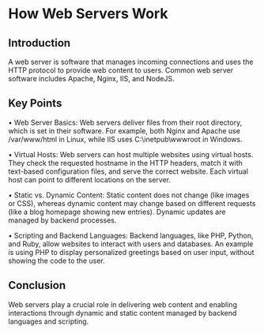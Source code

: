 # How Web Servers Work 

## Introduction 
A web server is software that manages incoming connections and uses the HTTP protocol to provide web content to users. Common web server software includes Apache, Nginx, IIS, and NodeJS. 

## Key Points 
• Web Server Basics: Web servers deliver files from their root directory, which is set in their software. For example, both Nginx and Apache use /var/www/html in Linux, while IIS uses C:\inetpub\wwwroot in Windows. 

• Virtual Hosts: Web servers can host multiple websites using virtual hosts. They check the requested hostname in the HTTP headers, match it with text-based configuration files, and serve the correct website. Each virtual host can point to different locations on the server. 

• Static vs. Dynamic Content: Static content does not change (like images or CSS), whereas dynamic content may change based on different requests (like a blog homepage showing new entries). Dynamic updates are managed by backend processes. 

• Scripting and Backend Languages: Backend languages, like PHP, Python, and Ruby, allow websites to interact with users and databases. An example is using PHP to display personalized greetings based on user input, without showing the code to the user. 

## Conclusion 
Web servers play a crucial role in delivering web content and enabling interactions through dynamic and static content managed by backend languages and scripting.
